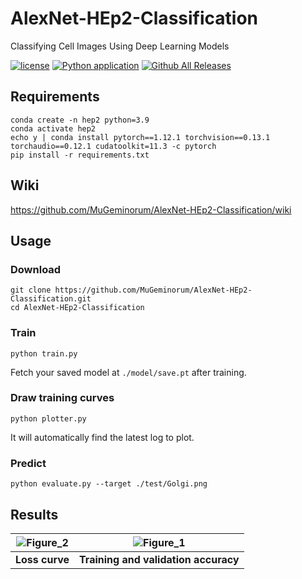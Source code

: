 # AlexNet-HEp2-Classification

Classifying Cell Images Using Deep Learning Models

[![license](https://img.shields.io/github/license/MuGeminorum/AlexNet-HEp2-Classification.svg)](https://github.com/MuGeminorum/AlexNet-HEp2-Classification/blob/master/LICENSE)
[![Python application](https://github.com/MuGeminorum/AlexNet-HEp2-Classification/workflows/Python%20application/badge.svg)](https://github.com/MuGeminorum/AlexNet-HEp2-Classification/actions)
[![Github All Releases](https://img.shields.io/github/downloads-pre/MuGeminorum/AlexNet-HEp2-Classification/v1.2/total)](https://github.com/MuGeminorum/AlexNet-HEp2-Classification/releases)

## Requirements
```
conda create -n hep2 python=3.9
conda activate hep2
echo y | conda install pytorch==1.12.1 torchvision==0.13.1 torchaudio==0.12.1 cudatoolkit=11.3 -c pytorch
pip install -r requirements.txt
```

## Wiki
<https://github.com/MuGeminorum/AlexNet-HEp2-Classification/wiki>

## Usage
### Download
```
git clone https://github.com/MuGeminorum/AlexNet-HEp2-Classification.git
cd AlexNet-HEp2-Classification
```

### Train
```
python train.py
```
Fetch your saved model at `./model/save.pt` after training.

### Draw training curves
```
python plotter.py
```
It will automatically find the latest log to plot.

### Predict
```
python evaluate.py --target ./test/Golgi.png
```

## Results
| ![Figure_2](https://github.com/MuGeminorum/AlexNet-HEp2-Classification/assets/20459298/5355ea0d-58c2-46d5-9aa6-88d07b237ba9) | ![Figure_1](https://github.com/MuGeminorum/AlexNet-HEp2-Classification/assets/20459298/f8f14be5-a6db-494c-b11a-36b1a3b36a26) |
| :--: | :--: |
| **Loss curve** | **Training and validation accuracy** |
